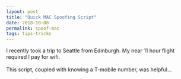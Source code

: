 ```yaml
---
layout: post
title: "Quick MAC Spoofing Script"
date: 2018-10-08
permalink: spoof-mac
tags: tips-tricks
---
```


I recently took a trip to Seattle from Edinburgh. My near 11 hour flight
required I pay for wifi.
<br><br>
This script, coupled with knowing a T-mobile number, was helpful...

<script src="https://gist.github.com/joshspicer/7fc8571e7b6a04b6250631855eeea358.js"></script>
